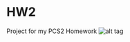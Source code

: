 # HW2
Project for my PCS2 Homework
![alt tag](http://https://github.com/Gohos322/HW2/blob/master/graph.png)

